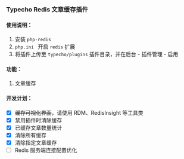 ### Typecho Redis 文章缓存插件

#### 使用说明：

1. 安装 `php-redis`
2. `php.ini ` 开启 `redis` 扩展
3. 将插件上传至 `typecho/plugins` 插件目录，并在后台 - 插件管理 - 启用



#### 功能：

1. 文章缓存



#### 开发计划：

- [x] ~~缓存可视化界面~~，请使用 RDM、RedisInsight 等工具类
- [x] 禁用插件时清除缓存
- [x] 已缓存文章数量统计
- [x] 清除所有缓存
- [x] 清除指定文章缓存
- [ ] Redis 服务端连接配置优化